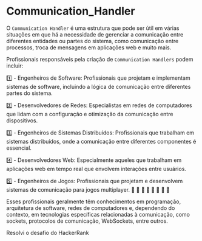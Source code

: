 # Communication_Handler
O `Communication Handler` é uma estrutura que pode ser útil em várias situações em que há a necessidade de gerenciar a comunicação entre diferentes entidades ou partes do sistema, como comunicação entre processos, troca de mensagens em aplicações web e muito mais. 

Profissionais responsáveis pela criação de `Communication Handlers` podem incluir:

1️⃣ - Engenheiros de Software: Profissionais que projetam e implementam sistemas de software, incluindo a lógica de comunicação entre diferentes partes do sistema.

2️⃣ - Desenvolvedores de Redes: Especialistas em redes de computadores que lidam com a configuração e otimização da comunicação entre dispositivos.

3️⃣ - Engenheiros de Sistemas Distribuídos: Profissionais que trabalham em sistemas distribuídos, onde a comunicação entre diferentes componentes é essencial.

4️⃣ - Desenvolvedores Web: Especialmente aqueles que trabalham em aplicações web em tempo real que envolvem interações entre usuários.

5️⃣ - Engenheiros de Jogos: Profissionais que projetam e desenvolvem sistemas de comunicação para jogos multiplayer.
🚀 🚀 🚀 🚀 🚀 🚀 🚀 🚀 

Esses profissionais geralmente têm conhecimentos em programação, arquitetura de software, redes de computadores e, dependendo do contexto, em tecnologias específicas relacionadas à comunicação, como sockets, protocolos de comunicação, WebSockets, entre outros.

Resolvi o desafio do HackerRank 
